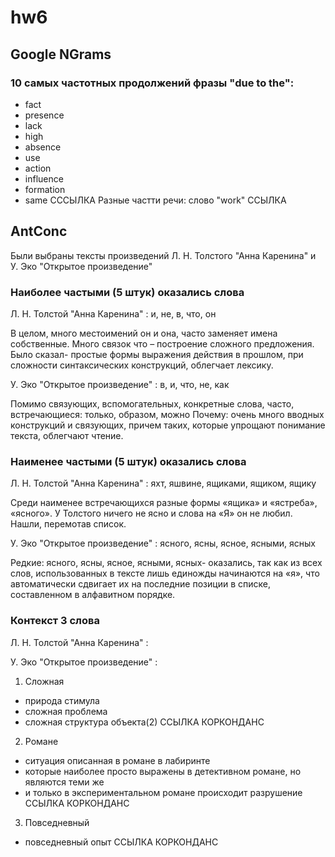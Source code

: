 # hw6
 ## Google NGrams
 ### 10 самых частотных продолжений фразы "due to the":
- fact
- presence
- lack
- high
- absence
- use
- action
- influence
- formation
- same
СССЫЛКА
Разные частти речи: слово "work"
CСЫЛКА
## AntConc
Были выбраны тексты произведений Л. Н. Толстого "Анна Каренина" и У. Эко "Открытое произведение"
### Наиболее частыми (5 штук) оказались слова
Л. Н. Толстой "Анна Каренина" : и, не, в, что, он

В целом, много местоимений он и она, часто заменяет имена собственные. Много связок что – построение сложного предложения. Было сказал- простые формы выражения действия в прошлом, при сложности синтаксических конструкций, облегчает лексику.

У. Эко "Открытое произведение" : в, и, что, не, как

Помимо связующих, вспомогательных, конкретные слова, часто, встречающиеся:  только, образом, можно
Почему: очень много вводных конструкций и связующих, причем таких, которые упрощают понимание текста, облегчают чтение.

### Наименее частыми (5 штук) оказались слова
Л. Н. Толстой "Анна Каренина" : яхт, яшвине, ящиками, ящиком, ящику

Среди наименее встречающихся разные формы «ящика»  и  «ястреба», «ясного». У Толстого ничего не ясно и слова на «Я» он не любил. Нашли, перемотав список.

У. Эко "Открытое произведение" : ясного, ясны, ясное, ясными, ясных

Редкие: ясного, ясны, ясное, ясными, ясных- оказались, так как из всех слов, использованных в тексте лишь единожды начинаются на «я», что автоматически сдвигает их на последние позиции в списке, составленном в алфавитном порядке.

### Контекст 3 слова

Л. Н. Толстой "Анна Каренина" :

У. Эко "Открытое произведение" : 
1. Сложная
- природа стимула
- сложная проблема
- сложная структура объекта(2)
ССЫЛКА КОРКОНДАНС

2. Романе
- ситуация описанная в романе в лабиринте
- которые наиболее просто выражены в детективном романе, но являются теми же
- и только в экспериментальном романе происходит разрушение
ССЫЛКА КОРКОНДАНС

3. Повседневный
- повседневный опыт
ССЫЛКА КОРКОНДАНС
